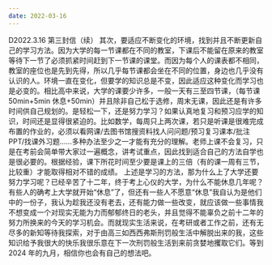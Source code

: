 ```yaml
---
date: 2022-03-16
---
```


D2022.3.16
第三封信（续）
其次，要适应不断变化的环境，找到并且不断更新自己的学习方法。因为大学的每一节课都在不同的教室，下课后不能留在原来的教室等待下一节了必须抓紧时间赶到下一节课的课堂。而因为每个人的课表都不相同，教室的座位也是先到先得，所以几乎每节课都会坐在不同的位置，身边也几乎没有认识的人。环境一直在变化，但要学的知识总是不变，因此适应这种变化而学习也是必变的。相比高中来说，大学的课要少许多，一般一天有三至四节课，（每节课 50min+5min 休息+50min）并且除非自己松于选修，周末无课，因此还是有许多时间供自己规划的。是轻松一下，还是努力学习？如果认真地复习和预习应学的知识，时间还是显得很紧迫的。比如数学，每周只上两次课，若只是听课是很难完成布置的作业的，必须以看网课/去图书馆搜资料找人问问题/预习复习课本/批注 PPT/找课外习题……多种办法至少之一才能有充分的理解。老师上课不会复习，只是在考前会简单带大家过一遍概念，讲考试重点，因此找到适合自己的方法自学也是很必要的。根据经验，课下所花时间至少要是课上的三倍（有的课一周有三节，比较重）才能取得相对不错的成绩。
上述是学习的方法，那为什么上了大学还要努力学习呢？已经辛苦了十二年，终于考上心仪的大学，为什么不能休息几年呢？有些人的确考上大学就开始“休息”了，但还有一些人不愿意“休息”我自认为是他们中的一份子，我认为趁我还没有老去，还有能力做一些改变，就应该做一些事情我不想变成一个对现实无能为力而郁郁终日的老头，并且觉得不能辜负之前十二年的努力所换来的今天的学习机会。而就现实生活来说，在考研或者工作之前，还有无尽多的新知等待我探索，对于由高三如西西弗斯刑罚般生活中解脱出来的我，这些知识给予我很大的快乐我很乐意在下一次刑罚般生活到来前贪婪地攫取它们。等到 2024 年的九月，相信你也会有自己的想法吧。
